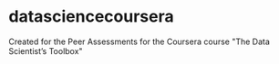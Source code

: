 datasciencecoursera
===================

Created for the Peer Assessments for the Coursera course "The Data Scientist’s Toolbox"
